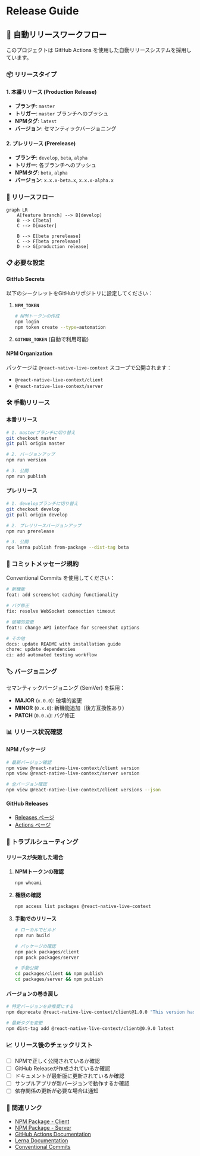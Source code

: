 # Release Guide

## 🚀 自動リリースワークフロー

このプロジェクトは GitHub Actions を使用した自動リリースシステムを採用しています。

### 📦 リリースタイプ

#### 1. **本番リリース (Production Release)**
- **ブランチ**: `master`
- **トリガー**: `master` ブランチへのプッシュ
- **NPMタグ**: `latest`
- **バージョン**: セマンティックバージョニング

#### 2. **プレリリース (Prerelease)**
- **ブランチ**: `develop`, `beta`, `alpha`
- **トリガー**: 各ブランチへのプッシュ
- **NPMタグ**: `beta`, `alpha`
- **バージョン**: `x.x.x-beta.x`, `x.x.x-alpha.x`

### 🔄 リリースフロー

```mermaid
graph LR
    A[feature branch] --> B[develop]
    B --> C[beta]
    C --> D[master]
    
    B --> E[beta prerelease]
    C --> F[beta prerelease]
    D --> G[production release]
```

### 📋 必要な設定

#### GitHub Secrets

以下のシークレットをGitHubリポジトリに設定してください：

1. **`NPM_TOKEN`**
   ```bash
   # NPMトークンの作成
   npm login
   npm token create --type=automation
   ```

2. **`GITHUB_TOKEN`** (自動で利用可能)

#### NPM Organization

パッケージは `@react-native-live-context` スコープで公開されます：
- `@react-native-live-context/client`
- `@react-native-live-context/server`

### 🛠️ 手動リリース

#### 本番リリース

```bash
# 1. masterブランチに切り替え
git checkout master
git pull origin master

# 2. バージョンアップ
npm run version

# 3. 公開
npm run publish
```

#### プレリリース

```bash
# 1. developブランチに切り替え
git checkout develop
git pull origin develop

# 2. プレリリースバージョンアップ
npm run prerelease

# 3. 公開
npx lerna publish from-package --dist-tag beta
```

### 📝 コミットメッセージ規約

Conventional Commits を使用してください：

```bash
# 新機能
feat: add screenshot caching functionality

# バグ修正
fix: resolve WebSocket connection timeout

# 破壊的変更
feat!: change API interface for screenshot options

# その他
docs: update README with installation guide
chore: update dependencies
ci: add automated testing workflow
```

### 🏷️ バージョニング

セマンティックバージョニング (SemVer) を採用：

- **MAJOR** (`x.0.0`): 破壊的変更
- **MINOR** (`0.x.0`): 新機能追加（後方互換性あり）
- **PATCH** (`0.0.x`): バグ修正

### 📊 リリース状況確認

#### NPM パッケージ

```bash
# 最新バージョン確認
npm view @react-native-live-context/client version
npm view @react-native-live-context/server version

# 全バージョン確認
npm view @react-native-live-context/client versions --json
```

#### GitHub Releases

- [Releases ページ](https://github.com/your-org/react-native-live-context/releases)
- [Actions ページ](https://github.com/your-org/react-native-live-context/actions)

### 🚨 トラブルシューティング

#### リリースが失敗した場合

1. **NPMトークンの確認**
   ```bash
   npm whoami
   ```

2. **権限の確認**
   ```bash
   npm access list packages @react-native-live-context
   ```

3. **手動でのリリース**
   ```bash
   # ローカルでビルド
   npm run build
   
   # パッケージの確認
   npm pack packages/client
   npm pack packages/server
   
   # 手動公開
   cd packages/client && npm publish
   cd packages/server && npm publish
   ```

#### バージョンの巻き戻し

```bash
# 特定バージョンを非推奨にする
npm deprecate @react-native-live-context/client@1.0.0 "This version has critical bugs"

# 最新タグを変更
npm dist-tag add @react-native-live-context/client@0.9.0 latest
```

### 📈 リリース後のチェックリスト

- [ ] NPMで正しく公開されているか確認
- [ ] GitHub Releaseが作成されているか確認
- [ ] ドキュメントが最新版に更新されているか確認
- [ ] サンプルアプリが新バージョンで動作するか確認
- [ ] 依存関係の更新が必要な場合は通知

### 🔗 関連リンク

- [NPM Package - Client](https://www.npmjs.com/package/@react-native-live-context/client)
- [NPM Package - Server](https://www.npmjs.com/package/@react-native-live-context/server)
- [GitHub Actions Documentation](https://docs.github.com/en/actions)
- [Lerna Documentation](https://lerna.js.org/)
- [Conventional Commits](https://www.conventionalcommits.org/)